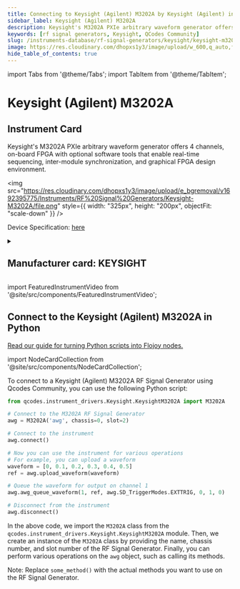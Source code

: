 ```yaml
---
title: Connecting to Keysight (Agilent) M3202A by Keysight (Agilent) in Python
sidebar_label: Keysight (Agilent) M3202A
description: Keysight's M3202A PXIe arbitrary waveform generator offers 4 channels, on-board FPGA with optional software tools that enable real-time sequencing, inter-module synchronization, and graphical FPGA design environment.
keywords: [rf signal generators, Keysight, QCodes Community]
slug: /instruments-database/rf-signal-generators/keysight/keysight-m3202a
image: https://res.cloudinary.com/dhopxs1y3/image/upload/w_600,q_auto,f_auto/e_bgremoval/v1692395775/Instruments/RF%20Signal%20Generators/Keysight-M3202A/file.jpg
hide_table_of_contents: true
---
```


import Tabs from '@theme/Tabs';
import TabItem from '@theme/TabItem';

# Keysight (Agilent) M3202A

## Instrument Card

<div className="flex">

<div>

Keysight's M3202A PXIe arbitrary waveform generator offers 4 channels, on-board FPGA with optional software tools that enable real-time sequencing, inter-module synchronization, and graphical FPGA design environment.

</div>

<img src="https://res.cloudinary.com/dhopxs1y3/image/upload/e_bgremoval/v1692395775/Instruments/RF%20Signal%20Generators/Keysight-M3202A/file.png" style={{ width: "325px", height: "200px", objectFit: "scale-down" }} />

</div>

<div className="flex text-center">

<p>Device Specification: <a target="\_blank" href="https://www.keysight.com/us/en/assets/7018-05392/data-sheets/5992-1798.pdf">here</a></p>

</div>

<details style={{ marginTop: "15px"}}>
<summary><h2>Manufacturer card: KEYSIGHT</h2></summary>

<img src="https://res.cloudinary.com/dhopxs1y3/image/upload/v1692125973/Instruments/Vendor%20Logos/Keysight.png" style={{ width: "100%", height: "170px",objectFit: "scale-down" }} />

Keysight (Agilent) Technologies, or Keysight, is an American company that manufactures electronics test and measurement equipment and software.

<ul>
  <li>Headquarters: USA</li>
  <li>Yearly Revenue (millions, USD): 5420.0</li>
  <li>Vendor Website: <a href="https://www.keysight.com/us/en/home.html">here</a></li>
</ul>
</details>

import FeaturedInstrumentVideo from '@site/src/components/FeaturedInstrumentVideo';

<FeaturedInstrumentVideo category='RF_SIGNAL_GENERATORS' manufacturer='KEYSIGHT'></FeaturedInstrumentVideo>


## Connect to the Keysight (Agilent) M3202A in Python

[Read our guide for turning Python scripts into Flojoy nodes.](https://docs.flojoy.ai/contribution/blocks/custom-flojoy-block/)

import NodeCardCollection from '@site/src/components/NodeCardCollection';

<Tabs>

<TabItem value="Flojoy" label="Flojoy" className="flojoy-instrument-tabs">

<NodeCardCollection category='RF_SIGNAL_GENERATORS' manufacturer='KEYSIGHT'></NodeCardCollection>

</TabItem>
<TabItem value="QCodes Community" label="QCodes Community">

To connect to a Keysight (Agilent) M3202A RF Signal Generator using Qcodes Community, you can use the following Python script:

```python
from qcodes.instrument_drivers.Keysight.KeysightM3202A import M3202A

# Connect to the M3202A RF Signal Generator
awg = M3202A('awg', chassis=0, slot=2)

# Connect to the instrument
awg.connect()

# Now you can use the instrument for various operations
# For example, you can upload a waveform
waveform = [0, 0.1, 0.2, 0.3, 0.4, 0.5]
ref = awg.upload_waveform(waveform)

# Queue the waveform for output on channel 1
awg.awg_queue_waveform(1, ref, awg.SD_TriggerModes.EXTTRIG, 0, 1, 0)

# Disconnect from the instrument
awg.disconnect()
```

In the above code, we import the `M3202A` class from the `qcodes.instrument_drivers.Keysight.KeysightM3202A` module. Then, we create an instance of the `M3202A` class by providing the name, chassis number, and slot number of the RF Signal Generator. Finally, you can perform various operations on the `awg` object, such as calling its methods.

Note: Replace `some_method()` with the actual methods you want to use on the RF Signal Generator.

</TabItem>
</Tabs>
